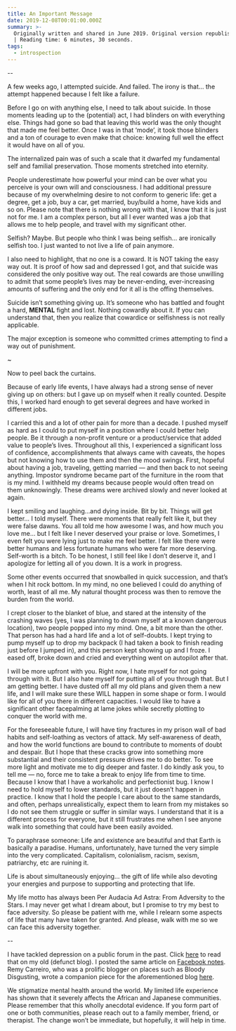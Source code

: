 ```yaml
---
title: An Important Message
date: 2019-12-08T00:01:00.000Z
summary: >-
  Originally written and shared in June 2019. Original version republished here.
  | Reading time: 6 minutes, 30 seconds.
tags:
  - introspection
---
```

\--

A few weeks ago, I attempted suicide. And failed. The irony is that… the attempt happened because I felt like a failure.

Before I go on with anything else, I need to talk about suicide. In those moments leading up to the (potential) act, I had blinders on with everything else. Things had gone so bad that leaving this world was the only thought that made me feel better. Once I was in that ‘mode’, it took those blinders and a ton of courage to even make that choice: knowing full well the effect it would have on all of you.

The internalized pain was of such a scale that it dwarfed my fundamental self and familial preservation. Those moments stretched into eternity.

People underestimate how powerful your mind can be over what you perceive is your own will and consciousness. I had additional pressure because of my overwhelming desire to not conform to generic life: get a degree, get a job, buy a car, get married, buy/build a home, have kids and so on. Please note that there is nothing wrong with that, I know that it is just not for me. I am a complex person, but all I ever wanted was a job that allows me to help people, and travel with my significant other.

Selfish? Maybe. But people who think I was being selfish… are ironically selfish too. I just wanted to not live a life of pain anymore.

I also need to highlight, that no one is a coward. It is NOT taking the easy way out. It is proof of how sad and depressed I got, and that suicide was considered the only positive way out. The real cowards are those unwilling to admit that some people’s lives may be never-ending, ever-increasing amounts of suffering and the only end for it all is the offing themselves.

Suicide isn’t something giving up. It’s someone who has battled and fought a hard, **MENTAL** fight and lost. Nothing cowardly about it. If you can understand that, then you realize that cowardice or selfishness is not really applicable.

The major exception is someone who committed crimes attempting to find a way out of punishment.

~

Now to peel back the curtains.

Because of early life events, I have always had a strong sense of never giving up on others: but I gave up on myself when it really counted. Despite this, I worked hard enough to get several degrees and have worked in different jobs. 

I carried this and a lot of other pain for more than a decade. I pushed myself as hard as I could to put myself in a position where I could better help people. Be it through a non-profit venture or a product/service that added value to people’s lives. Throughout all this, I experienced a significant loss of confidence, accomplishments that always came with caveats, the hopes but not knowing how to use them and then the mood swings. First, hopeful about having a job, traveling, getting married — and then back to not seeing anything. Impostor syndrome became part of the furniture in the room that is my mind. I withheld my dreams because people would often tread on them unknowingly. These dreams were archived slowly and never looked at again.

I kept smiling and laughing...and dying inside. Bit by bit. Things will get better… I told myself. There were moments that really felt like it, but they were false dawns. You all told me how awesome I was, and how much you love me… but I felt like I never deserved your praise or love. Sometimes, I even felt you were lying just to make me feel better. I felt like there were better humans and less fortunate humans who were far more deserving. Self-worth is a bitch. To be honest, I still feel like I don’t deserve it, and I apologize for letting all of you down. It is a work in progress. 

Some other events occurred that snowballed in quick succession, and that’s when I hit rock bottom. In my mind, no one believed I could do anything of worth, least of all me. My natural thought process was then to remove the burden from the world.

I crept closer to the blanket of blue, and stared at the intensity of the crashing waves (yes, I was planning to drown myself at a known dangerous location), two people popped into my mind. One, a bit more than the other. That person has had a hard life and a lot of self-doubts. I kept trying to pump myself up to drop my backpack (I had taken a book to finish reading just before I jumped in), and this person kept showing up and I froze. I eased off, broke down and cried and everything went on autopilot after that.

I will be more upfront with you. Right now, I hate myself for not going through with it. But I also hate myself for putting all of you through that. But I am getting better. I have dusted off all my old plans and given them a new life, and I will make sure these WILL happen in some shape or form. I would like for all of you there in different capacities. I would like to have a significant other facepalming at lame jokes while secretly plotting to conquer the world with me.

For the foreseeable future, I will have tiny fractures in my prison wall of bad habits and self-loathing as vectors of attack. My self-awareness of death, and how the world functions are bound to contribute to moments of doubt and despair. But I hope that these cracks grow into something more substantial and their consistent pressure drives me to do better. To see more light and motivate me to dig deeper and faster. I do kindly ask you, to tell me — no, force me to take a break to enjoy life from time to time. Because I know that I have a workaholic and perfectionist bug. I know I need to hold myself to lower standards, but it just doesn’t happen in practice. I know that I hold the people I care about to the same standards, and often, perhaps unrealistically, expect them to learn from my mistakes so I do not see them struggle or suffer in similar ways. I understand that it is a different process for everyone, but it still frustrates me when I see anyone walk into something that could have been easily avoided.

To paraphrase someone: Life and existence are beautiful and that Earth is basically a paradise. Humans, unfortunately, have turned the very simple into the very complicated. Capitalism, colonialism, racism, sexism, patriarchy, etc are ruining it.

Life is about simultaneously enjoying… the gift of life while also devoting your energies and purpose to supporting and protecting that life.

My life motto has always been Per Audacia Ad Astra: From Adversity to the Stars. I may never get what I dream about, but I promise to try my best to face adversity. So please be patient with me, while I relearn some aspects of life that many have taken for granted. And please, walk with me so we can face this adversity together.

\--

I have tackled depression on a public forum in the past. Click [here](https://coblogtest.wordpress.com/2013/12/10/depression) to read that on my old (defunct blog). I posted the same article on [Facebook notes](https://www.facebook.com/notes/edson-a-chilundo/depression/462445877165445/). Remy Carreiro, who was a prolific blogger on places such as Bloody Disgusting, wrote a companion piece for the aforementioned blog [here](https://coblogtest.wordpress.com/2014/06/02/breaking-sad).

We stigmatize mental health around the world. My limited life experience has shown that it severely affects the African and Japanese communities. Please remember that this wholly anecdotal evidence. If you form part of one or both communities, please reach out to a family member, friend, or therapist. The change won’t be immediate, but hopefully, it will help in time.

